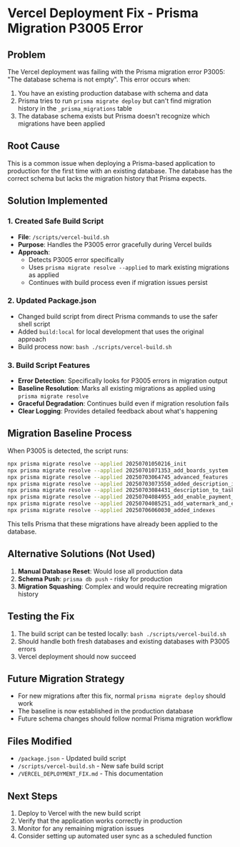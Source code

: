 # Vercel Deployment Fix - Prisma Migration P3005 Error

## Problem
The Vercel deployment was failing with the Prisma migration error P3005: "The database schema is not empty". This error occurs when:
1. You have an existing production database with schema and data
2. Prisma tries to run `prisma migrate deploy` but can't find migration history in the `_prisma_migrations` table
3. The database schema exists but Prisma doesn't recognize which migrations have been applied

## Root Cause
This is a common issue when deploying a Prisma-based application to production for the first time with an existing database. The database has the correct schema but lacks the migration history that Prisma expects.

## Solution Implemented

### 1. Created Safe Build Script
- **File**: `/scripts/vercel-build.sh`
- **Purpose**: Handles the P3005 error gracefully during Vercel builds
- **Approach**: 
  - Detects P3005 error specifically
  - Uses `prisma migrate resolve --applied` to mark existing migrations as applied
  - Continues with build process even if migration issues persist

### 2. Updated Package.json
- Changed build script from direct Prisma commands to use the safer shell script
- Added `build:local` for local development that uses the original approach
- Build process now: `bash ./scripts/vercel-build.sh`

### 3. Build Script Features
- **Error Detection**: Specifically looks for P3005 errors in migration output
- **Baseline Resolution**: Marks all existing migrations as applied using `prisma migrate resolve`
- **Graceful Degradation**: Continues build even if migration resolution fails
- **Clear Logging**: Provides detailed feedback about what's happening

## Migration Baseline Process
When P3005 is detected, the script runs:
```bash
npx prisma migrate resolve --applied 20250701050216_init
npx prisma migrate resolve --applied 20250701071353_add_boards_system
npx prisma migrate resolve --applied 20250703064745_advanced_features
npx prisma migrate resolve --applied 20250703073550_added_description_in_model_board
npx prisma migrate resolve --applied 20250703084431_description_to_task
npx prisma migrate resolve --applied 20250704084955_add_enable_payment_link_to_invoice
npx prisma migrate resolve --applied 20250704085251_add_watermark_and_esignature_to_invoice
npx prisma migrate resolve --applied 20250706060030_added_indexes
```

This tells Prisma that these migrations have already been applied to the database.

## Alternative Solutions (Not Used)
1. **Manual Database Reset**: Would lose all production data
2. **Schema Push**: `prisma db push` - risky for production
3. **Migration Squashing**: Complex and would require recreating migration history

## Testing the Fix
1. The build script can be tested locally: `bash ./scripts/vercel-build.sh`
2. Should handle both fresh databases and existing databases with P3005 errors
3. Vercel deployment should now succeed

## Future Migration Strategy
- For new migrations after this fix, normal `prisma migrate deploy` should work
- The baseline is now established in the production database
- Future schema changes should follow normal Prisma migration workflow

## Files Modified
- `/package.json` - Updated build script
- `/scripts/vercel-build.sh` - New safe build script
- `/VERCEL_DEPLOYMENT_FIX.md` - This documentation

## Next Steps
1. Deploy to Vercel with the new build script
2. Verify that the application works correctly in production
3. Monitor for any remaining migration issues
4. Consider setting up automated user sync as a scheduled function
